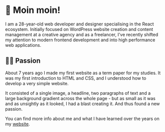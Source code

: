 # 🤝 Moin moin!

I am a 28-year-old web developer and designer specialising in the React ecosystem. Initially focused on WordPress website creation and content management at a creative agency and as a freelancer, I've recently shifted my attention to modern frontend development and into high performance web applications.

## 👨‍💻 Passion

About 7 years ago I made my first website as a term paper for my studies. It was my first introduction to HTML and CSS, and I understood how to develop a very simple website.

It consisted of a single image, a headline, two paragraphs of text and a large background gradient across the whole page - but as small as it was and as unsightly as it looked, I had a blast creating it. And thus found a new passion.

You can find more info about me and what I have learned over the years on my [website](https://www.nikolailehbr.ink).

